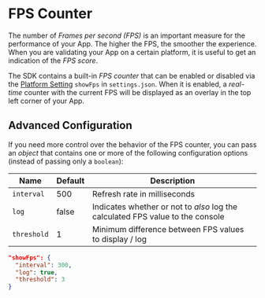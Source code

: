 # FPS Counter

The number of *Frames per second (FPS)* is an important measure for the performance of your App. The higher the FPS, the smoother the experience. When you are validating your App on a certain platform, it is useful to get an indication of the *FPS score*.

The SDK contains a built-in *FPS counter* that can be enabled or disabled via the [Platform Setting](settings.md#platform-settings) `showFps` in `settings.json`. When it is enabled, a *real-time* counter with the current FPS will be displayed as an overlay in the top left corner of your App.

## Advanced Configuration

If you need more control over the behavior of the FPS counter, you can pass an *object* that contains one or more of the following configuration options (instead of passing only a `boolean`):

| Name | Default | Description |
|---|---|---|
| `interval` | 500 | Refresh rate in milliseconds |
| `log` | false | Indicates whether or not to *also* log the calculated FPS value to the console |
| `threshold` | 1 | Minimum difference between FPS values to display / log |

```json
"showFps": {
  "interval": 300,
  "log": true,
  "threshold": 3
}
```
